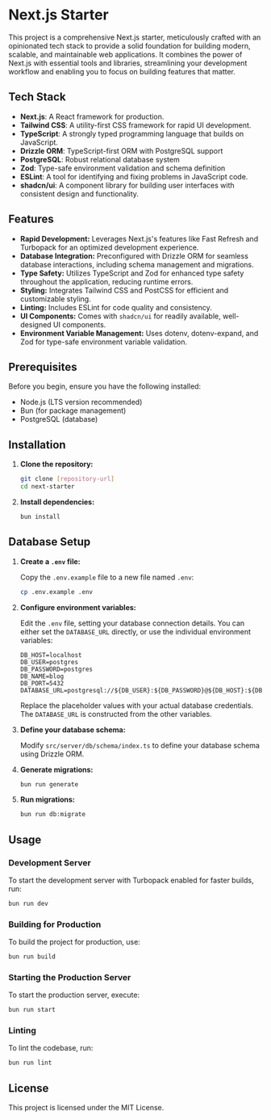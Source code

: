 # Next.js Starter

This project is a comprehensive Next.js starter, meticulously crafted with an opinionated tech stack to provide a solid foundation for building modern, scalable, and maintainable web applications. It combines the power of Next.js with essential tools and libraries, streamlining your development workflow and enabling you to focus on building features that matter.

## Tech Stack

- **Next.js**: A React framework for production.
- **Tailwind CSS**: A utility-first CSS framework for rapid UI development.
- **TypeScript**: A strongly typed programming language that builds on JavaScript.
- **Drizzle ORM**: TypeScript-first ORM with PostgreSQL support
- **PostgreSQL**: Robust relational database system
- **Zod**: Type-safe environment validation and schema definition
- **ESLint**: A tool for identifying and fixing problems in JavaScript code.
- **shadcn/ui**: A component library for building user interfaces with consistent design and functionality.

## Features

- **Rapid Development:** Leverages Next.js's features like Fast Refresh and Turbopack for an optimized development experience.
- **Database Integration:** Preconfigured with Drizzle ORM for seamless database interactions, including schema management and migrations.
- **Type Safety:** Utilizes TypeScript and Zod for enhanced type safety throughout the application, reducing runtime errors.
- **Styling:** Integrates Tailwind CSS and PostCSS for efficient and customizable styling.
- **Linting:** Includes ESLint for code quality and consistency.
- **UI Components:** Comes with `shadcn/ui` for readily available, well-designed UI components.
- **Environment Variable Management:** Uses dotenv, dotenv-expand, and Zod for type-safe environment variable validation.

## Prerequisites

Before you begin, ensure you have the following installed:

- Node.js (LTS version recommended)
- Bun (for package management)
- PostgreSQL (database)

## Installation

1.  **Clone the repository:**

    ```bash
    git clone [repository-url]
    cd next-starter
    ```

2.  **Install dependencies:**

    ```bash
    bun install
    ```

## Database Setup

1.  **Create a `.env` file:**

    Copy the `.env.example` file to a new file named `.env`:

    ```bash
    cp .env.example .env
    ```

2.  **Configure environment variables:**

    Edit the `.env` file, setting your database connection details. You can either set the `DATABASE_URL` directly, or use the individual environment variables:

    ```
    DB_HOST=localhost
    DB_USER=postgres
    DB_PASSWORD=postgres
    DB_NAME=blog
    DB_PORT=5432
    DATABASE_URL=postgresql://${DB_USER}:${DB_PASSWORD}@${DB_HOST}:${DB_PORT}/${DB_NAME}
    ```

    Replace the placeholder values with your actual database credentials. The `DATABASE_URL` is constructed from the other variables.

3.  **Define your database schema:**

    Modify `src/server/db/schema/index.ts` to define your database schema using Drizzle ORM.

4.  **Generate migrations:**

    ```bash
    bun run generate
    ```

5.  **Run migrations:**

    ```bash
    bun run db:migrate
    ```

## Usage

### Development Server

To start the development server with Turbopack enabled for faster builds, run:

```bash
bun run dev
```

### Building for Production

To build the project for production, use:

```bash
bun run build
```

### Starting the Production Server

To start the production server, execute:

```bash
bun run start
```

### Linting

To lint the codebase, run:

```bash
bun run lint
```

## License

This project is licensed under the MIT License.
